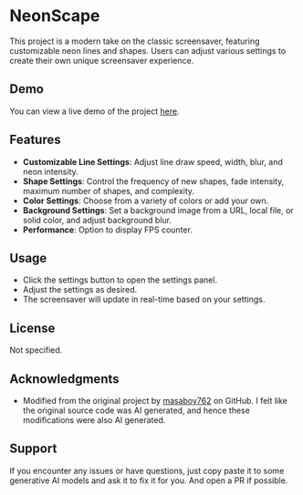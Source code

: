# NeonScape

This project is a modern take on the classic screensaver, featuring customizable neon lines and shapes. Users can adjust various settings to create their own unique screensaver experience.

## Demo

You can view a live demo of the project [here](https://everythingsuckz.github.io/NeonScape).

## Features

- **Customizable Line Settings**: Adjust line draw speed, width, blur, and neon intensity.
- **Shape Settings**: Control the frequency of new shapes, fade intensity, maximum number of shapes, and complexity.
- **Color Settings**: Choose from a variety of colors or add your own.
- **Background Settings**: Set a background image from a URL, local file, or solid color, and adjust background blur.
- **Performance**: Option to display FPS counter.

## Usage

- Click the settings button to open the settings panel.
- Adjust the settings as desired.
- The screensaver will update in real-time based on your settings.

## License

Not specified.

## Acknowledgments

- Modified from the original project by [masaboy762](https://masaboy762.github.io/lines/) on GitHub. I felt like the original source code was AI generated, and hence these modifications were also AI generated.

## Support

If you encounter any issues or have questions, just copy paste it to some generative AI models and ask it to fix it for you. And open a PR if possible.